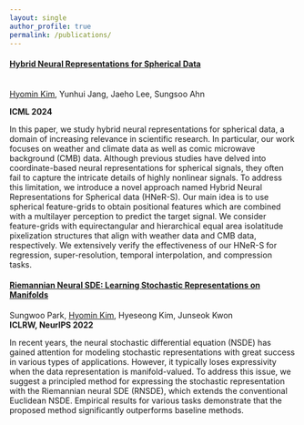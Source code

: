 ```yaml
---
layout: single
author_profile: true
permalink: /publications/
---
```

#### [Hybrid Neural Representations for Spherical Data](https://arxiv.org/abs/2402.05965)
<br/>
<U>Hyomin Kim</U>, Yunhui Jang, Jaeho Lee, Sungsoo Ahn  

**ICML 2024**

In this paper, we study hybrid neural representations for spherical data, a domain of increasing relevance in scientific research. In particular, our work focuses on weather and climate data as well as comic microwave background (CMB) data. Although previous studies have delved into coordinate-based neural representations for spherical signals, they often fail to capture the intricate details of highly nonlinear signals. To address this limitation, we introduce a novel approach named Hybrid Neural Representations for Spherical data (HNeR-S). Our main idea is to use spherical feature-grids to obtain positional features which are combined with a multilayer perception to predict the target signal. We consider feature-grids with equirectangular and hierarchical equal area isolatitude pixelization structures that align with weather data and CMB data, respectively. We extensively verify the effectiveness of our HNeR-S for regression, super-resolution, temporal interpolation, and compression tasks.



#### [Riemannian Neural SDE: Learning Stochastic Representations on Manifolds](https://proceedings.neurips.cc/paper_files/paper/2022/hash/098491b37deebbe6c007e69815729e09-Abstract-Conference.html)
Sungwoo Park, <U>Hyomin Kim</U>, Hyeseong Kim, Junseok Kwon  
**ICLRW, NeurIPS 2022**

In recent years, the neural stochastic differential equation (NSDE) has gained attention for modeling stochastic representations with great success in various types of applications. However, it typically loses expressivity when the data representation is manifold-valued. To address this issue, we suggest a principled method for expressing the stochastic representation with the Riemannian neural SDE (RNSDE), which extends the conventional Euclidean NSDE. Empirical results for various tasks demonstrate that the proposed method significantly outperforms baseline methods.